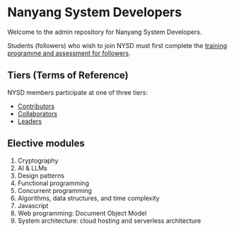 # Nanyang System Developers

Welcome to the admin repository for Nanyang System Developers.

Students (followers) who wish to join NYSD must first complete the [training programme and assessment for followers](./followers).

## Tiers (Terms of Reference)

NYSD members participate at one of three tiers:
- [Contributors](./contributors)
- [Collaborators](./collaborators)
- [Leaders](./leaders)

## Elective modules

1. Cryptography
2. AI & LLMs
3. Design patterns
4. Functional programming
5. Concurrent programming 
6. Algorithms, data structures, and time complexity
7. Javascript
8. Web programming: Document Object Model 
9. System architecture: cloud hosting and serverless architecture
